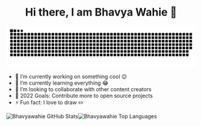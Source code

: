 <div align="center">
  <h1>Hi there, I am Bhavya Wahie 👋</h1>
</div>


<div align="center">
  <a href="https://github.com/bhavyawahie">
  <img  src="https://github.com/1999AZZAR/1999AZZAR/blob/main/resources/img/grid-snake.svg" alt="snake" /></a>
</div>

- 🔭 I’m currently working on something cool 😉
- 🌱 I’m currently learning everything 😂
- 👯 I’m looking to collaborate with other content creators
- 🎯 2022 Goals: Contribute more to open source projects
- ⚡ Fun fact: I love to draw ✏️ 

<img align="left" alt="Bhavyawahie GitHub Stats" src="https://github-readme-stats.vercel.app/api?username=Bhavyawahie&show_icons=true" />
<img align="left" alt="Bhavyawahie Top Languages" src="https://github-readme-stats.vercel.app/api/top-langs?username=Bhavyawahie&show_icons=true&locale=en&layout=compact"/>
